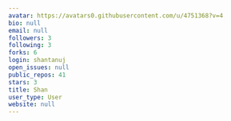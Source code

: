 ```yaml
---
avatar: https://avatars0.githubusercontent.com/u/4751368?v=4
bio: null
email: null
followers: 3
following: 3
forks: 6
login: shantanuj
open_issues: null
public_repos: 41
stars: 3
title: Shan
user_type: User
website: null
---
```

